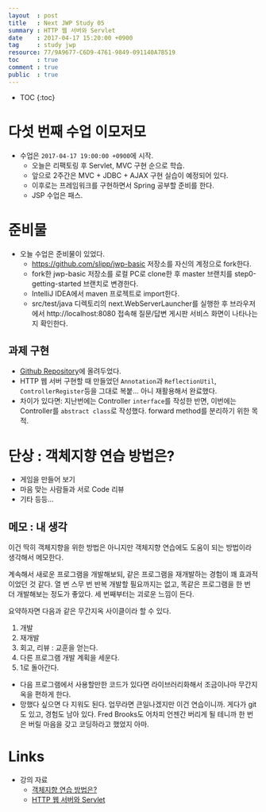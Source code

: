 ```yaml
---
layout  : post
title   : Next JWP Study 05
summary : HTTP 웹 서버와 Servlet
date    : 2017-04-17 15:20:00 +0900
tag     : study jwp
resource: 77/9A9677-C6D9-4761-9849-091140A7B519
toc     : true
comment : true
public  : true
---
```

* TOC
{:toc}

# 다섯 번째 수업 이모저모

* 수업은 `2017-04-17 19:00:00 +0900`에 시작.
    * 오늘은 리팩토링 후 Servlet, MVC 구현 순으로 학습.
    * 앞으로 2주간은 MVC + JDBC + AJAX 구현 실습이 예정되어 있다.
    * 이후로는 프레임워크를 구현하면서 Spring 공부할 준비를 한다.
    * JSP 수업은 패스.

# 준비물

* 오늘 수업은 준비물이 있었다.
    * https://github.com/slipp/jwp-basic 저장소를 자신의 계정으로 fork한다.
    * fork한 jwp-basic 저장소를 로컬 PC로 clone한 후 master 브랜치를 step0-getting-started 브랜치로 변경한다.
    * IntelliJ IDEA에서 maven 프로젝트로 import한다.
    * src/test/java 디렉토리의 next.WebServerLauncher를 실행한 후 브라우저에서 http://localhost:8080 접속해 질문/답변 게시판 서비스 화면이 나타나는지 확인한다.

## 과제 구현
* [Github Repository](https://github.com/johngrib/jwp-basic/tree/step1-johngrib)에 올려두었다.
* HTTP 웹 서버 구현할 때 만들었던 `Annotation`과 `ReflectionUtil`, `ControllerRegister`등을 그대로 복붙... 아니 재활용해서 완료했다.
* 차이가 있다면: 지난번에는 Controller `interface`를 작성한 반면, 이번에는 Controller를 `abstract class`로 작성했다. forward method를 분리하기 위한 목적.

# 단상 : 객체지향 연습 방법은?
* 게임을 만들어 보기
* 마음 맞는 사람들과 서로 Code 리뷰
* 기타 등등...

## 메모 : 내 생각

이건 딱히 객체지향을 위한 방법은 아니지만 객체지향 연습에도 도움이 되는 방법이라 생각해서 메모한다.

계속해서 새로운 프로그램을 개발해보되, 같은 프로그램을 재개발하는 경험이 꽤 효과적이었던 것 같다.
열 번 스무 번 반복 개발할 필요까지는 없고, 똑같은 프로그램을 한 번 더 개발해보는 정도가 좋았다. 세 번째부터는 괴로운 느낌이 든다.

요약하자면 다음과 같은 무간지옥 사이클이라 할 수 있다.

1. 개발
1. 재개발
1. 회고, 리뷰 : 교훈을 얻는다.
1. 다른 프로그램 개발 계획을 세운다.
1. 1로 돌아간다.

* 다음 프로그램에서 사용할만한 코드가 있다면 라이브러리화해서 조금이나마 무간지옥을 편하게 한다.
* 망했다 싶으면 다 지워도 된다. 업무라면 큰일나겠지만 이건 연습이니까. 게다가 git도 있고, 경험도 남아 있다. Fred Brooks도 어차피 언젠간 버리게 될 테니까 한 번은 버릴 마음을 갖고 코딩하라고 했었지 아마.

# Links

* 강의 자료
    * [객체지향 연습 방법은?](https://nextstep.camp/courses/-KgDNT4rfavb_BzYLBXr/-KgqHPfpV1xrdi1_T9ne/lessons/-KhesAfA5zcP22Y7bZOZ)
    * [HTTP 웹 서버와 Servlet](https://nextstep.camp/courses/-KgDNT4rfavb_BzYLBXr/-Kf9l1h-u-6DhIWzcnjo/lessons/-KgDx_w1lA2CAXtHFpxE)

